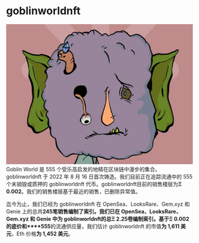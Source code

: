# goblinworldnft

![NFT](20220829113405.jpg)Goblin World 是 555 个受乐高启发的地精在区块链中漫步的集合。goblinworldnft 于 2022 年 8 月 16 日首次铸造。我们目前正在追踪流通中的 555 个未销毁或质押的 goblinworldnft 代币。goblinworldnft目前的销售楼层为**Ξ 0.002**。我们的销售楼层基于最近的销售，已删除异常值。

迄今为止，我们已经为 goblinworldnft 在 OpenSea、LooksRare、Gem.xyz 和 Genie 上的总共**245笔销售编制了索引。**我们已在 OpenSea、LooksRare、Gem.xyz 和 Genie 中为 goblinworldnft的总**Ξ 2.25卷编制索引。**基于**Ξ 0.002的底价和****555**的流通供应量，我们估计 goblinworldnft 的市值**为 1,611 美元**，Eth 价格**为 1,452 美元**。
